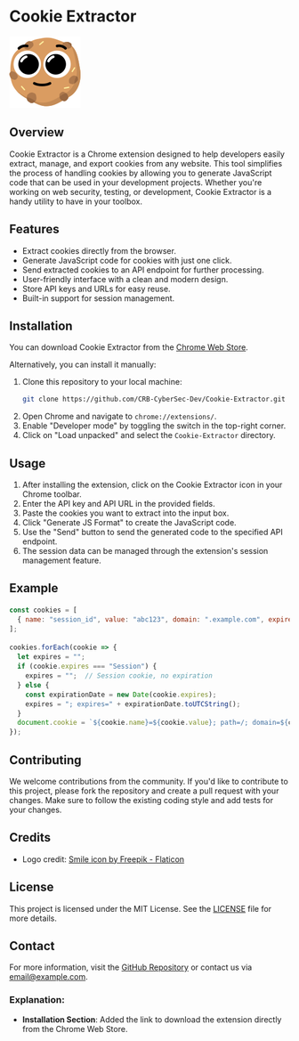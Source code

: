 # Cookie Extractor

![Logo](https://github.com/CRB-CyberSec-Dev/Cookie-Extractor/blob/main/Cookie%20Extractor/icons/icon48.png)

## Overview

Cookie Extractor is a Chrome extension designed to help developers easily extract, manage, and export cookies from any website. This tool simplifies the process of handling cookies by allowing you to generate JavaScript code that can be used in your development projects. Whether you're working on web security, testing, or development, Cookie Extractor is a handy utility to have in your toolbox.

## Features

- Extract cookies directly from the browser.
- Generate JavaScript code for cookies with just one click.
- Send extracted cookies to an API endpoint for further processing.
- User-friendly interface with a clean and modern design.
- Store API keys and URLs for easy reuse.
- Built-in support for session management.

## Installation

You can download Cookie Extractor from the [Chrome Web Store](https://chromewebstore.google.com/detail/cookie-extractor/kpcbapkecfociooepjlifimlgjbpleop).

Alternatively, you can install it manually:

1. Clone this repository to your local machine:
   ```bash
   git clone https://github.com/CRB-CyberSec-Dev/Cookie-Extractor.git
   ```
2. Open Chrome and navigate to `chrome://extensions/`.
3. Enable "Developer mode" by toggling the switch in the top-right corner.
4. Click on "Load unpacked" and select the `Cookie-Extractor` directory.

## Usage

1. After installing the extension, click on the Cookie Extractor icon in your Chrome toolbar.
2. Enter the API key and API URL in the provided fields.
3. Paste the cookies you want to extract into the input box.
4. Click "Generate JS Format" to create the JavaScript code.
5. Use the "Send" button to send the generated code to the specified API endpoint.
6. The session data can be managed through the extension's session management feature.

## Example

```javascript
const cookies = [
  { name: "session_id", value: "abc123", domain: ".example.com", expires: "2024-12-31T23:59:59.000Z" }
];

cookies.forEach(cookie => {
  let expires = "";
  if (cookie.expires === "Session") {
    expires = "";  // Session cookie, no expiration
  } else {
    const expirationDate = new Date(cookie.expires);
    expires = "; expires=" + expirationDate.toUTCString();
  }
  document.cookie = `${cookie.name}=${cookie.value}; path=/; domain=${cookie.domain}${expires}`;
});
```

## Contributing

We welcome contributions from the community. If you'd like to contribute to this project, please fork the repository and create a pull request with your changes. Make sure to follow the existing coding style and add tests for your changes.

## Credits

- Logo credit: [Smile icon by Freepik - Flaticon](https://www.flaticon.com/free-icon/smile_8383513)

## License

This project is licensed under the MIT License. See the [LICENSE](LICENSE) file for more details.

## Contact

For more information, visit the [GitHub Repository](https://github.com/CRB-CyberSec-Dev/Cookie-Extractor) or contact us via [email@example.com](mailto:email@example.com).

### Explanation:

- **Installation Section**: Added the link to download the extension directly from the Chrome Web Store.
  
